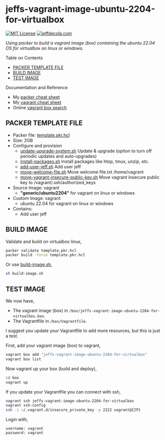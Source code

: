 # jeffs-vagrant-image-ubuntu-2204-for-virtualbox

[![MIT License](https://img.shields.io/:license-mit-blue.svg)](https://jeffdecola.mit-license.org)
[![jeffdecola.com](https://img.shields.io/badge/website-jeffdecola.com-blue)](https://jeffdecola.com)

_Using packer to build a vagrant image (box)
containing the ubuntu 22.04 OS
for virtualbox on linux or windows._

Table on Contents

* [PACKER TEMPLATE FILE](https://github.com/JeffDeCola/my-packer-image-builds/tree/master/vagrant-images/jeffs-vagrant-image-ubuntu-2204-for-virtualbox#packer-template-file)
* [BUILD IMAGE](https://github.com/JeffDeCola/my-packer-image-builds/tree/master/vagrant-images/jeffs-vagrant-image-ubuntu-2204-for-virtualbox#build-image)
* [TEST IMAGE](https://github.com/JeffDeCola/my-packer-image-builds/tree/master/vagrant-images/jeffs-vagrant-image-ubuntu-2204-for-virtualbox#test-image)

Documentation and Reference

* My
  [packer cheat sheet](https://github.com/JeffDeCola/my-cheat-sheets/tree/master/software/operations/orchestration/builds-deployment-containers/packer-cheat-sheet)
* My
  [vagrant cheat sheet](https://github.com/JeffDeCola/my-cheat-sheets/tree/master/software/development/development-environments/vagrant-cheat-sheet)
* Online [vagrant box search](https://app.vagrantup.com/boxes/search)

## PACKER TEMPLATE FILE

* Packer file:
  [template.pkr.hcl](https://github.com/JeffDeCola/my-packer-image-builds/tree/master/vagrant-images/jeffs-vagrant-image-ubuntu-2204-for-virtualbox/template.pkr.hcl)
* Size: 2GB
* Configure and provision
  * [update-upgrade-system.sh](https://github.com/JeffDeCola/my-packer-image-builds/tree/master/vagrant-images/jeffs-vagrant-image-ubuntu-2204-for-virtualbox/install-scripts/update-upgrade-system.sh)
    Update & upgrade (option to turn off periodic updates and auto-upgrades)
  * [install-packages.sh](https://github.com/JeffDeCola/my-packer-image-builds/tree/master/vagrant-images/jeffs-vagrant-image-ubuntu-2204-for-virtualbox/install-scripts/install-packages.sh)
     Install packages like htop, tmux, unzip, etc.
  * [add-user-jeff.sh](https://github.com/JeffDeCola/my-packer-image-builds/tree/master/vagrant-images/jeffs-vagrant-image-ubuntu-2204-for-virtualbox/install-scripts/add-user-jeff.sh)
    Add user jeff
  * [move-welcome-file.sh](https://github.com/JeffDeCola/my-packer-image-builds/tree/master/vagrant-images/jeffs-vagrant-image-ubuntu-2204-for-virtualbox/install-scripts/move-welcome-file.sh)
    Move welcome file.txt /home/vagrant
  * [move-vagrant-insecure-public-key.sh](https://github.com/JeffDeCola/my-packer-image-builds/tree/master/vagrant-images/jeffs-vagrant-image-ubuntu-2204-for-virtualbox/install-scripts/move-vagrant-insecure-public-key.sh)
    Move vagrant insecure public key to /vagrant/.ssh/authorized_keys
* Source Image: vagrant
  * **"generic/ubuntu2204"** for vagrant on linux or windows
* Custom Image: vagrant
  * ubuntu 22.04 for vagrant on linux or windows
* Contains:
  * Add user jeff

## BUILD IMAGE

Validate and build on virtualbox linux,

```bash
packer validate template.pkr.hcl
packer build -force template.pkr.hcl
```

Or use
[build-image.sh](https://github.com/JeffDeCola/my-packer-image-builds/tree/master/vagrant-images/jeffs-vagrant-image-ubuntu-2204-for-virtualbox/build-image.sh),

```bash
sh build-image.sh
```

## TEST IMAGE

We now have,

* The vagrant image (box) in `/box/jeffs-vagrant-image-ubuntu-2204-for-virtualbox.box`.
* The Vagrantfile in `/box/Vagrantfile`.

I suggest you update your Vagrantfile to add more resources,
but this is just a test.

First, add your vagrant image (box) to vagrant,

```bash
vagrant box add "jeffs-vagrant-image-ubuntu-2204-for-virtualbox"
vagrant box list
```

Now vagrant up your box (build and deploy),

```bash
cd box
vagrant up
```

If you update your Vagrantfile you can connect with ssh,

```bash
vagrant ssh jeffs-vagrant-image-ubuntu-2204-for-virtualbox
vagrant ssh-config
ssh -i ~/.vagrant.d/insecure_private_key -p 2222 vagrant@{IP}
```

Login with,

```text
username: vagrant
password: vagrant
```
